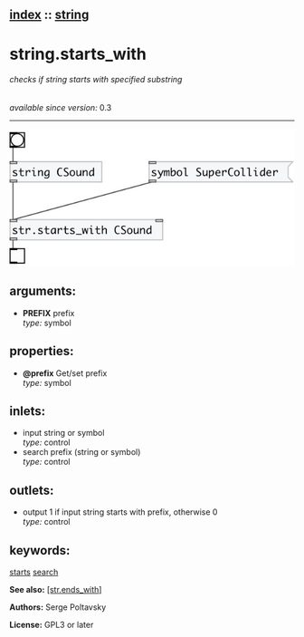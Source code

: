 [index](index.html) :: [string](category_string.html)
---

# string.starts_with

###### checks if string starts with specified substring

*available since version:* 0.3

---




[![example](../examples/img/string.starts_with.jpg)](../examples/pd/string.starts_with.pd)



## arguments:

* **PREFIX**
prefix<br>
_type:_ symbol<br>





## properties:

* **@prefix** 
Get/set prefix<br>
_type:_ symbol<br>



## inlets:

* input string or symbol<br>
_type:_ control
* search prefix (string or symbol)<br>
_type:_ control



## outlets:

* output 1 if input string starts with prefix, otherwise 0<br>
_type:_ control



## keywords:

[starts](keywords/starts.html)
[search](keywords/search.html)



**See also:**
[\[str.ends_with\]](str.ends_with.html)




**Authors:** Serge Poltavsky




**License:** GPL3 or later





